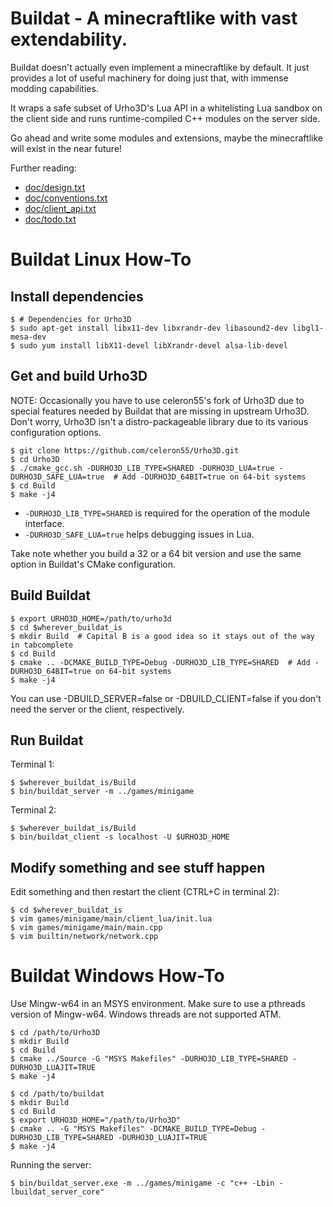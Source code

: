 Buildat - A minecraftlike with vast extendability.
==================================================

Buildat doesn't actually even implement a minecraftlike by default. It just
provides a lot of useful machinery for doing just that, with immense modding
capabilities.

It wraps a safe subset of Urho3D's Lua API in a whitelisting Lua sandbox on
the client side and runs runtime-compiled C++ modules on the server side.

Go ahead and write some modules and extensions, maybe the minecraftlike will
exist in the near future!

Further reading:

* [doc/design.txt](doc/design.txt)
* [doc/conventions.txt](doc/conventions.txt)
* [doc/client_api.txt](doc/client_api.txt)
* [doc/todo.txt](doc/todo.txt)

Buildat Linux How-To
====================

Install dependencies
----------------------

	$ # Dependencies for Urho3D
	$ sudo apt-get install libx11-dev libxrandr-dev libasound2-dev libgl1-mesa-dev
	$ sudo yum install libX11-devel libXrandr-devel alsa-lib-devel

Get and build Urho3D
----------------------

NOTE: Occasionally you have to use celeron55's fork of Urho3D due to special
	  features needed by Buildat that are missing in upstream Urho3D. Don't
	  worry, Urho3D isn't a distro-packageable library due to its various
	  configuration options.

    $ git clone https://github.com/celeron55/Urho3D.git
    $ cd Urho3D
    $ ./cmake_gcc.sh -DURHO3D_LIB_TYPE=SHARED -DURHO3D_LUA=true -DURHO3D_SAFE_LUA=true  # Add -DURHO3D_64BIT=true on 64-bit systems
    $ cd Build
    $ make -j4

* `-DURHO3D_LIB_TYPE=SHARED` is required for the operation of the module interface.
* `-DURHO3D_SAFE_LUA=true` helps debugging issues in Lua.

Take note whether you build a 32 or a 64 bit version and use the same option in
Buildat's CMake configuration.

Build Buildat
---------------

    $ export URHO3D_HOME=/path/to/urho3d
    $ cd $wherever_buildat_is
    $ mkdir Build  # Capital B is a good idea so it stays out of the way in tabcomplete
    $ cd Build
    $ cmake .. -DCMAKE_BUILD_TYPE=Debug -DURHO3D_LIB_TYPE=SHARED  # Add -DURHO3D_64BIT=true on 64-bit systems
    $ make -j4

You can use -DBUILD_SERVER=false or -DBUILD_CLIENT=false if you don't need the
server or the client, respectively.

Run Buildat
-------------

Terminal 1:

    $ $wherever_buildat_is/Build
    $ bin/buildat_server -m ../games/minigame

Terminal 2:

    $ $wherever_buildat_is/Build
    $ bin/buildat_client -s localhost -U $URHO3D_HOME

Modify something and see stuff happen
---------------------------------------

Edit something and then restart the client (CTRL+C in terminal 2):

    $ cd $wherever_buildat_is
    $ vim games/minigame/main/client_lua/init.lua
    $ vim games/minigame/main/main.cpp
    $ vim builtin/network/network.cpp

Buildat Windows How-To
======================

Use Mingw-w64 in an MSYS environment. Make sure to use a pthreads version of Mingw-w64. Windows threads are not supported ATM.

    $ cd /path/to/Urho3D
    $ mkdir Build
    $ cd Build
    $ cmake ../Source -G "MSYS Makefiles" -DURHO3D_LIB_TYPE=SHARED -DURHO3D_LUAJIT=TRUE
    $ make -j4

    $ cd /path/to/buildat
    $ mkdir Build
    $ cd Build
	$ export URHO3D_HOME="/path/to/Urho3D"
    $ cmake .. -G "MSYS Makefiles" -DCMAKE_BUILD_TYPE=Debug -DURHO3D_LIB_TYPE=SHARED -DURHO3D_LUAJIT=TRUE
    $ make -j4

Running the server:

    $ bin/buildat_server.exe -m ../games/minigame -c "c++ -Lbin -lbuildat_server_core"

